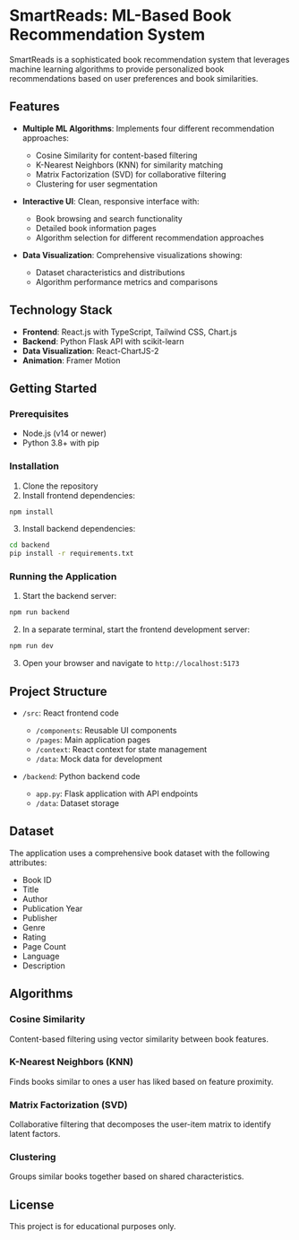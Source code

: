 # SmartReads: ML-Based Book Recommendation System

SmartReads is a sophisticated book recommendation system that leverages machine learning algorithms to provide personalized book recommendations based on user preferences and book similarities.

## Features

- **Multiple ML Algorithms**: Implements four different recommendation approaches:
  - Cosine Similarity for content-based filtering
  - K-Nearest Neighbors (KNN) for similarity matching
  - Matrix Factorization (SVD) for collaborative filtering
  - Clustering for user segmentation

- **Interactive UI**: Clean, responsive interface with:
  - Book browsing and search functionality
  - Detailed book information pages
  - Algorithm selection for different recommendation approaches

- **Data Visualization**: Comprehensive visualizations showing:
  - Dataset characteristics and distributions
  - Algorithm performance metrics and comparisons

## Technology Stack

- **Frontend**: React.js with TypeScript, Tailwind CSS, Chart.js
- **Backend**: Python Flask API with scikit-learn
- **Data Visualization**: React-ChartJS-2
- **Animation**: Framer Motion

## Getting Started

### Prerequisites

- Node.js (v14 or newer)
- Python 3.8+ with pip

### Installation

1. Clone the repository
2. Install frontend dependencies:

```bash
npm install
```

3. Install backend dependencies:

```bash
cd backend
pip install -r requirements.txt
```

### Running the Application

1. Start the backend server:

```bash
npm run backend
```

2. In a separate terminal, start the frontend development server:

```bash
npm run dev
```

3. Open your browser and navigate to `http://localhost:5173`

## Project Structure

- `/src`: React frontend code
  - `/components`: Reusable UI components
  - `/pages`: Main application pages
  - `/context`: React context for state management
  - `/data`: Mock data for development

- `/backend`: Python backend code
  - `app.py`: Flask application with API endpoints
  - `/data`: Dataset storage

## Dataset

The application uses a comprehensive book dataset with the following attributes:
- Book ID
- Title
- Author
- Publication Year
- Publisher
- Genre
- Rating
- Page Count
- Language
- Description

## Algorithms

### Cosine Similarity
Content-based filtering using vector similarity between book features.

### K-Nearest Neighbors (KNN)
Finds books similar to ones a user has liked based on feature proximity.

### Matrix Factorization (SVD)
Collaborative filtering that decomposes the user-item matrix to identify latent factors.

### Clustering
Groups similar books together based on shared characteristics.

## License

This project is for educational purposes only.